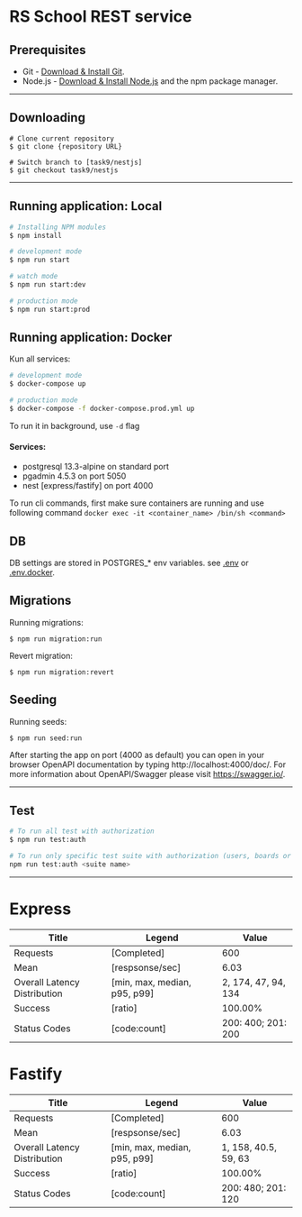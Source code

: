 # RS School REST service

## Prerequisites

- Git - [Download & Install Git](https://git-scm.com/downloads).
- Node.js - [Download & Install Node.js](https://nodejs.org/en/download/) and the npm package manager.

---

## Downloading

```
# Clone current repository
$ git clone {repository URL}

# Switch branch to [task9/nestjs]
$ git checkout task9/nestjs
```

---

## Running application: Local

```bash
# Installing NPM modules
$ npm install

# development mode
$ npm run start

# watch mode
$ npm run start:dev

# production mode
$ npm run start:prod
```

## Running application: Docker

Кun all services:

```bash
# development mode
$ docker-compose up

# production mode
$ docker-compose -f docker-compose.prod.yml up
```

To run it in background, use `-d` flag

#### Services:

- postgresql 13.3-alpine on standard port
- pgadmin 4.5.3 on port 5050
- nest [express/fastify] on port 4000

To run cli commands, first make sure containers are running and use following command `docker exec -it <container_name> /bin/sh <command>`

## DB

DB settings are stored in POSTGRES\_\* env variables. see [.env](https://github.com/hardzeichyksiarhei/nest-nodejs-2021Q2/blob/task9/nestjs/.env) or [.env.docker](https://github.com/hardzeichyksiarhei/nest-nodejs-2021Q2/blob/task9/nestjs/.env.docker).

## Migrations

Running migrations:

```
$ npm run migration:run
```

Revert migration:

```
$ npm run migration:revert
```

## Seeding

Running seeds:

```
$ npm run seed:run
```

After starting the app on port (4000 as default) you can open in your browser OpenAPI documentation by typing http://localhost:4000/doc/. For more information about OpenAPI/Swagger please visit https://swagger.io/.

---

## Test

```bash
# To run all test with authorization
$ npm run test:auth

# To run only specific test suite with authorization (users, boards or tasks)
npm run test:auth <suite name>
```

---

# Express

| Title                        | Legend                       | Value               |
| ---------------------------- | ---------------------------- | ------------------- |
| Requests                     | [Completed]                  | 600                 |
| Mean                         | [respsonse/sec]              | 6.03                |
| Overall Latency Distribution | [min, max, median, p95, p99] | 2, 174, 47, 94, 134 |
| Success                      | [ratio]                      | 100.00%             |
| Status Codes                 | [code:count]                 | 200: 400; 201: 200  |

# Fastify

| Title                        | Legend                       | Value                |
| ---------------------------- | ---------------------------- | -------------------- |
| Requests                     | [Completed]                  | 600                  |
| Mean                         | [respsonse/sec]              | 6.03                 |
| Overall Latency Distribution | [min, max, median, p95, p99] | 1, 158, 40.5, 59, 63 |
| Success                      | [ratio]                      | 100.00%              |
| Status Codes                 | [code:count]                 | 200: 480; 201: 120   |
